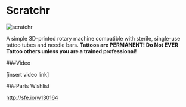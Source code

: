 # Scratchr
![scratchr](https://cloud.githubusercontent.com/assets/1609220/17632152/229f2c18-6084-11e6-9c93-f53bc0711fed.png)

A simple 3D-printed rotary machine compatible with sterile, single-use tattoo tubes and needle bars. 
**Tattoos are PERMANENT! Do Not EVER Tattoo others unless you are a trained professional!**

###Video

[insert video link]

###Parts Wishlist

http://sfe.io/w130164

